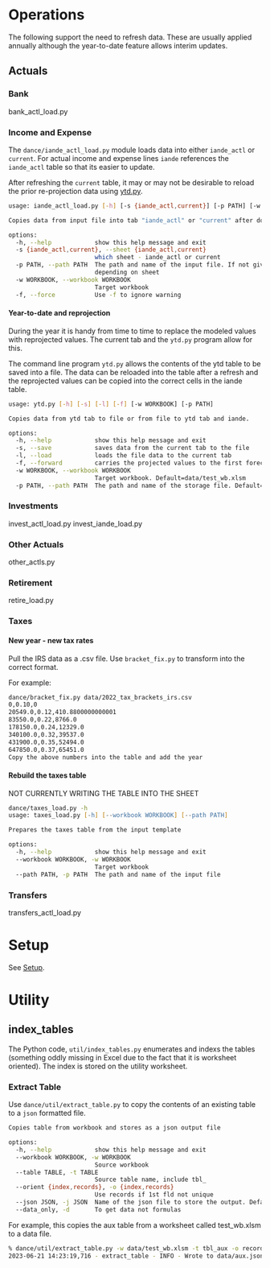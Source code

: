 # Operations

The following support the need to refresh data. These are usually applied annually although the year-to-date feature allows interim updates.

## Actuals

### Bank 
bank_actl_load.py

### Income and Expense

The `dance/iande_actl_load.py` module loads data into either `iande_actl` or `current`.  For actual income and expense lines `iande` references the `iande_actl` table so that its easier to update.  

After refreshing the `current` table, it may or may not be desirable to reload the prior re-projection data using [ytd.py](#year-to-date).

```bash
usage: iande_actl_load.py [-h] [-s {iande_actl,current}] [-p PATH] [-w WORKBOOK] [-f]

Copies data from input file into tab "iande_actl" or "current" after doing some checks.

options:
  -h, --help            show this help message and exit
  -s {iande_actl,current}, --sheet {iande_actl,current}
                        which sheet - iande_actl or current
  -p PATH, --path PATH  The path and name of the input file. If not given will use "data/iande.tsv" or "data/iande_ytd.tsv"
                        depending on sheet
  -w WORKBOOK, --workbook WORKBOOK
                        Target workbook
  -f, --force           Use -f to ignore warning
```

#### Year-to-date and reprojection

During the year it is handy from time to time to replace the modeled values with reprojected values. The current tab and the `ytd.py` program allow for this.

The command line program `ytd.py` allows the contents of the ytd table to be saved into a file.  The data can be reloaded into the table after a refresh and the reprojected values can be copied into the correct cells in the iande table.

``` bash
usage: ytd.py [-h] [-s] [-l] [-f] [-w WORKBOOK] [-p PATH]

Copies data from ytd tab to file or from file to ytd tab and iande.

options:
  -h, --help            show this help message and exit
  -s, --save            saves data from the current tab to the file
  -l, --load            loads the file data to the current tab
  -f, --forward         carries the projected values to the first forecast year in the iande table
  -w WORKBOOK, --workbook WORKBOOK
                        Target workbook. Default=data/test_wb.xlsm
  -p PATH, --path PATH  The path and name of the storage file. Default=./data/ytd_data.json
```


### Investments

invest_actl_load.py
invest_iande_load.py

### Other Actuals

other_actls.py

### Retirement

retire_load.py

### Taxes

#### New year - new tax rates

Pull the IRS data as a .csv file. Use `bracket_fix.py` to transform into the correct format.

For example:

```zsh
dance/bracket_fix.py data/2022_tax_brackets_irs.csv 
0,0.10,0
20549.0,0.12,410.8800000000001
83550.0,0.22,8766.0
178150.0,0.24,12329.0
340100.0,0.32,39537.0
431900.0,0.35,52494.0
647850.0,0.37,65451.0
Copy the above numbers into the table and add the year
```

#### Rebuild the taxes table

NOT CURRENTLY WRITING THE TABLE INTO THE SHEET

```zsh
dance/taxes_load.py -h      
usage: taxes_load.py [-h] [--workbook WORKBOOK] [--path PATH]

Prepares the taxes table from the input template

options:
  -h, --help            show this help message and exit
  --workbook WORKBOOK, -w WORKBOOK
                        Target workbook
  --path PATH, -p PATH  The path and name of the input file
```


### Transfers

transfers_actl_load.py

# Setup

See [Setup](./setup.md).

# Utility

## index_tables

The Python code, `util/index_tables.py` enumerates and indexs the tables (something oddly missing in Excel due to the fact that it is worksheet oriented). The index is stored on the utility worksheet.

### Extract Table

Use `dance/util/extract_table.py` to copy the contents of an existing table to a `json` formatted file.

```zsh
Copies table from workbook and stores as a json output file

options:
  -h, --help            show this help message and exit
  --workbook WORKBOOK, -w WORKBOOK
                        Source workbook
  --table TABLE, -t TABLE
                        Source table name, include tbl_
  --orient {index,records}, -o {index,records}
                        Use records if 1st fld not unique
  --json JSON, -j JSON  Name of the json file to store the output. Default is folder of workbook and name of table less the tbl_
  --data_only, -d       To get data not formulas
```


For example, this copies the aux table from a worksheet called test_wb.xlsm to a data file.

```zsh
% dance/util/extract_table.py -w data/test_wb.xlsm -t tbl_aux -o records
2023-06-21 14:23:19,716 - extract_table - INFO - Wrote to data/aux.json
```